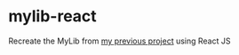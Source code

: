 # mylib-react

Recreate the MyLib from [my previous project](https://github.com/ilhamAdhim/mylib) using React JS
